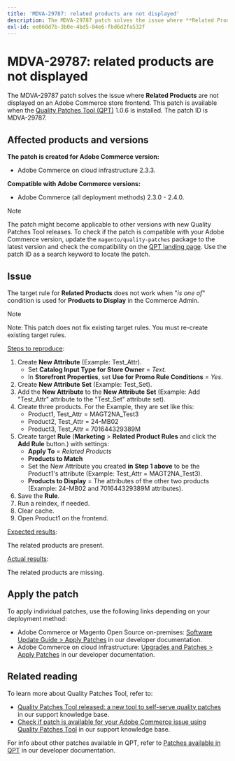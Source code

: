 ```yaml
---
title: 'MDVA-29787: related products are not displayed'
description: The MDVA-29787 patch solves the issue where **Related Products** are not displayed on an Adobe Commerce store frontend. This patch is available when the [Quality Patches Tool (QPT)](/help/announcements/adobe-commerce-announcements/magento-quality-patches-released-new-tool-to-self-serve-quality-patches.md) 1.0.6 is installed. The patch ID is MDVA-29787.
exl-id: ee060d7b-3b0e-4bd5-84e6-fbd6d2fa532f
---
```

# MDVA-29787: related products are not displayed

The MDVA-29787 patch solves the issue where **Related Products** are not displayed on an Adobe Commerce store frontend. This patch is available when the [Quality Patches Tool (QPT)](/help/announcements/adobe-commerce-announcements/magento-quality-patches-released-new-tool-to-self-serve-quality-patches.md) 1.0.6 is installed. The patch ID is MDVA-29787.

## Affected products and versions

**The patch is created for Adobe Commerce version:**

* Adobe Commerce on cloud infrastructure 2.3.3.

**Compatible with Adobe Commerce versions:**

* Adobe Commerce (all deployment methods) 2.3.0 - 2.4.0.

>[!NOTE]
>
>The patch might become applicable to other versions with new Quality Patches Tool releases. To check if the patch is compatible with your Adobe Commerce version, update the `magento/quality-patches` package to the latest version and check the compatibility on the [QPT landing page](https://devdocs.magento.com/quality-patches/tool.html#patch-grid). Use the patch ID as a search keyword to locate the patch.

## Issue

The target rule for **Related Products** does not work when "*is one of*" condition is used for **Products to Display** in the Commerce Admin.

>[!NOTE]
>
>Note: This patch does not fix existing target rules. You must re-create existing target rules.

<u>Steps to reproduce</u>:

1. Create **New Attribute** (Example: Test\_Attr).
    * Set **Catalog Input Type for Store Owner** = *Text.*
    * In **Storefront Properties**, set **Use for Promo Rule Conditions** = *Yes*.
1. Create **New Attribute Set** (Example: Test\_Set).
1. Add the **New Attribute** to the **New Attribute Set** (Example: Add "Test\_Attr" attribute to the "Test\_Set" attribute set).
1. Create three products. For the Example, they are set like this:
    * Product1, Test\_Attr = MAGT2NA\_Test3
    * Product2, Test\_Attr = 24-MB02
    * Product3, Test\_Attr = 701644329389M
1. Create target **Rule** (**Marketing**   > **Related Product Rules** and click the **Add Rule** button.) with settings:
    * **Apply To** = *Related Products*
    * **Products to Match**
    * Set the New Attribute you created **in** **Step 1 above** to be the Product1's attribute (Example: Test\_Attr = MAGT2NA\_Test3).
    * **Products to Display** = The attributes of the other two products (Example: 24-MB02 and 701644329389M attributes).
1. Save the **Rule**.
1. Run a reindex, if needed.
1. Clear cache.
1. Open Product1 on the frontend.

<u>Expected results</u>:

The related products are present.

<u>Actual results</u>:

The related products are missing.

## Apply the patch

To apply individual patches, use the following links depending on your deployment method:

* Adobe Commerce or Magento Open Source on-premises: [Software Update Guide > Apply Patches](https://devdocs.magento.com/guides/v2.4/comp-mgr/patching/mqp.html) in our developer documentation.
* Adobe Commerce on cloud infrastructure: [Upgrades and Patches > Apply Patches](https://devdocs.magento.com/cloud/project/project-patch.html) in our developer documentation.

## Related reading

To learn more about Quality Patches Tool, refer to:

* [Quality Patches Tool released: a new tool to self-serve quality patches](/help/announcements/adobe-commerce-announcements/magento-quality-patches-released-new-tool-to-self-serve-quality-patches.md) in our support knowledge base.
* [Check if patch is available for your Adobe Commerce issue using Quality Patches Tool](/help/support-tools/patches-available-in-qpt-tool/check-patch-for-magento-issue-with-magento-quality-patches.md) in our support knowledge base.

For info about other patches available in QPT, refer to [Patches available in QPT](https://devdocs.magento.com/quality-patches/tool.html#patch-grid) in our developer documentation.
